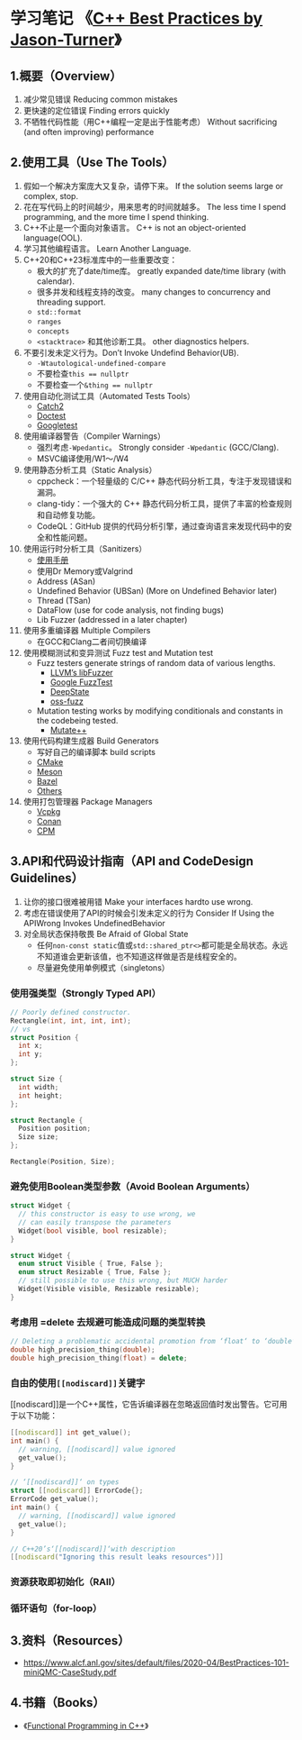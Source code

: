 # 学习笔记 《[C++ Best Practices by Jason-Turner](https://www.scribd.com/document/703404100/C-Best-Practices-by-Jason-Turner)》
## 1.概要（Overview）
1. 减少常见错误 Reducing common mistakes
2. 更快速的定位错误 Finding errors quickly
3. 不牺牲代码性能（用C++编程一定是出于性能考虑） Without sacrificing (and often improving) performance

## 2.使用工具（Use The Tools）
1. 假如一个解决方案庞大又复杂，请停下来。 If the solution seems large or complex, stop.
2. 花在写代码上的时间越少，用来思考的时间就越多。 The less time I spend programming, and the more time I spend thinking.
3. C++不止是一个面向对象语言。 C++ is not an object-oriented language(OOL).
4. 学习其他编程语言。 Learn Another Language.
5. C++20和C++23标准库中的一些重要改变：
   * 极大的扩充了date/time库。 greatly expanded date/time library (with calendar).
   * 很多并发和线程支持的改变。 many changes to concurrency and threading support.
   * `std::format`
   * `ranges`
   * `concepts`
   * `<stacktrace>` 和其他诊断工具。 other diagnostics helpers.
6. 不要引发未定义行为。Don’t Invoke Undefind Behavior(UB).
   * `-Wtautological-undefined-compare`
   * 不要检查`this == nullptr`
   * 不要检查一个`&thing == nullptr`
7. 使用自动化测试工具（Automated Tests Tools）
   * [Catch2](https://github.com/catchorg/Catch2)
   * [Doctest](https://github.com/doctest/doctest)
   * [Googletest](https://github.com/google/googletest)
8. 使用编译器警告（Compiler Warnings）
   * 强烈考虑`-Wpedantic`。 Strongly consider `-Wpedantic` (GCC/Clang).
   * MSVC编译使用/W1～/W4
9. 使用静态分析工具（Static Analysis）
   * cppcheck：一个轻量级的 C/C++ 静态代码分析工具，专注于发现错误和漏洞。
   * clang-tidy：一个强大的 C++ 静态代码分析工具，提供了丰富的检查规则和自动修复功能。
   * CodeQL：GitHub 提供的代码分析引擎，通过查询语言来发现代码中的安全和性能问题。
10. 使用运行时分析工具（Sanitizers）
    * [使用手册](https://github.com/Huixxi/CPP-X-GPT4o/blob/main/C%2B%2B23%20Best%20Practices/gpt-sanitizers.md)
    * 使用Dr Memory或Valgrind
    * Address (ASan)
    * Undefined Behavior (UBSan) (More on Undefined Behavior later)
    * Thread (TSan)
    * DataFlow (use for code analysis, not finding bugs)
    * Lib Fuzzer (addressed in a later chapter)
11. 使用多重编译器 Multiple Compilers
    * 在GCC和Clang二者间切换编译
12. 使用模糊测试和变异测试 Fuzz test and Mutation test
    * Fuzz testers generate strings of random data of various lengths.
      * [LLVM’s libFuzzer](https://www.llvm.org/docs/LibFuzzer.html)
      * [Google FuzzTest](https://github.com/google/fuzztest)
      * [DeepState](https://github.com/trailofbits/deepstate)
      * [oss-fuzz](https://github.com/google/oss-fuzz)
    * Mutation testing works by modifying conditionals and constants in the codebeing tested.
      * [Mutate++](https://github.com/nlohmann/mutate_cpp)
13. 使用代码构建生成器 Build Generators
    * 写好自己的编译脚本 build scripts
    * [CMake](https://cmake.org)
    * [Meson](https://mesonbuild.com/)
    * [Bazel](https://bazel.build/)
    * [Others](https://github.com/lefticus/cppbestpractices/blob/master/02-Use_the_Tools_Available.md)
14. 使用打包管理器 Package Managers
    * [Vcpkg](https://github.com/Microsoft/vcpkg)
    * [Conan](https://conan.io/)
    * [CPM](https://github.com/cpm-cmake/CPM.cmake)

## 3.API和代码设计指南（API and CodeDesign Guidelines）
1. 让你的接口很难被用错 Make your interfaces hardto use wrong.
2. 考虑在错误使用了API的时候会引发未定义的行为 Consider If Using the APIWrong Invokes UndefinedBehavior
3. 对全局状态保持敬畏 Be Afraid of Global State
   * 任何`non-const static`值或`std::shared_ptr<>`都可能是全局状态。永远不知道谁会更新该值，也不知道这样做是否是线程安全的。
   * 尽量避免使用单例模式（singletons）

### 使用强类型（Strongly Typed API）
```c++
// Poorly defined constructor.
Rectangle(int, int, int, int);
// vs
struct Position {
  int x;
  int y;
};

struct Size {
  int width;
  int height;
};

struct Rectangle {
  Position position;
  Size size;
};

Rectangle(Position, Size);
```

### 避免使用Boolean类型参数（Avoid Boolean Arguments）
```c++
struct Widget {
  // this constructor is easy to use wrong, we
  // can easily transpose the parameters
  Widget(bool visible, bool resizable);
}

struct Widget {
  enum struct Visible { True, False };
  enum struct Resizable { True, False };
  // still possible to use this wrong, but MUCH harder
  Widget(Visible visible, Resizable resizable);
}
```

### 考虑用 =delete 去规避可能造成问题的类型转换
```c++
// Deleting a problematic accidental promotion from ‘float‘ to ‘double‘
double high_precision_thing(double);
double high_precision_thing(float) = delete;
```

### 自由的使用`[[nodiscard]]`关键字
[[nodiscard]]是一个C++属性，它告诉编译器在忽略返回值时发出警告。它可用于以下功能：
```c++
[[nodiscard]] int get_value();
int main() {
  // warning, [[nodiscard]] value ignored
  get_value();
}
```
```c++
// ‘[[nodiscard]]‘ on types
struct [[nodiscard]] ErrorCode{};
ErrorCode get_value();
int main() {
  // warning, [[nodiscard]] value ignored
  get_value();
}
```
```c++
// C++20’s‘[[nodiscard]]‘with description
[[nodiscard("Ignoring this result leaks resources")]]
```

### 资源获取即初始化（RAII）

### 循环语句（for-loop）

### 


## 3.资料（Resources）
* https://www.alcf.anl.gov/sites/default/files/2020-04/BestPractices-101-miniQMC-CaseStudy.pdf

## 4.书籍（Books）
* 《[Functional Programming in C++](https://www.manning.com/books/functional-programming-in-c-plus-plus?a_aid=FPinCXX&a_bid=441f12cc)》
